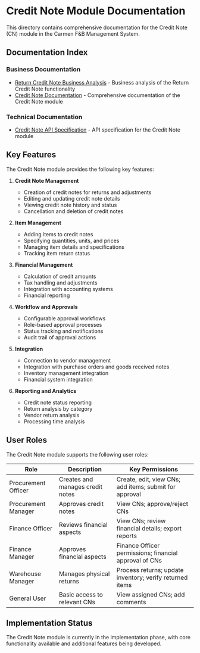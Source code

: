 # Credit Note Module Documentation

This directory contains comprehensive documentation for the Credit Note (CN) module in the Carmen F&B Management System.

## Documentation Index

### Business Documentation

- [Return Credit Note Business Analysis](return-credit-note-ba.md) - Business analysis of the Return Credit Note functionality
- [Credit Note Documentation](credit-note.md) - Comprehensive documentation of the Credit Note module

### Technical Documentation

- [Credit Note API Specification](credit-note-api-sp.md) - API specification for the Credit Note module

## Key Features

The Credit Note module provides the following key features:

1. **Credit Note Management**
   - Creation of credit notes for returns and adjustments
   - Editing and updating credit note details
   - Viewing credit note history and status
   - Cancellation and deletion of credit notes

2. **Item Management**
   - Adding items to credit notes
   - Specifying quantities, units, and prices
   - Managing item details and specifications
   - Tracking item return status

3. **Financial Management**
   - Calculation of credit amounts
   - Tax handling and adjustments
   - Integration with accounting systems
   - Financial reporting

4. **Workflow and Approvals**
   - Configurable approval workflows
   - Role-based approval processes
   - Status tracking and notifications
   - Audit trail of approval actions

5. **Integration**
   - Connection to vendor management
   - Integration with purchase orders and goods received notes
   - Inventory management integration
   - Financial system integration

6. **Reporting and Analytics**
   - Credit note status reporting
   - Return analysis by category
   - Vendor return analysis
   - Processing time analysis

## User Roles

The Credit Note module supports the following user roles:

| Role | Description | Key Permissions |
|------|-------------|----------------|
| Procurement Officer | Creates and manages credit notes | Create, edit, view CNs; add items; submit for approval |
| Procurement Manager | Approves credit notes | View CNs; approve/reject CNs |
| Finance Officer | Reviews financial aspects | View CNs; review financial details; export reports |
| Finance Manager | Approves financial aspects | Finance Officer permissions; financial approval of CNs |
| Warehouse Manager | Manages physical returns | Process returns; update inventory; verify returned items |
| General User | Basic access to relevant CNs | View assigned CNs; add comments |

## Implementation Status

The Credit Note module is currently in the implementation phase, with core functionality available and additional features being developed. 